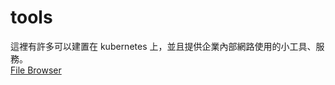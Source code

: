 # tools
這裡有許多可以建置在 kubernetes 上，並且提供企業內部網路使用的小工具、服務。  
[File Browser](https://github.com/ict39/tools/blob/main/filebrowser.md)

